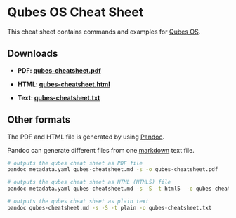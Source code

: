 # Qubes OS Cheat Sheet

This cheat sheet contains commands and examples for [Qubes OS](https://www.qubes-os.org/).

## Downloads

- **PDF: [qubes-cheatsheet.pdf](https://github.com/Jeeppler/qubes-cheatsheet/raw/master/qubes-cheatsheet.pdf)**

- **HTML: [qubes-cheatsheet.html](https://github.com/Jeeppler/qubes-cheatsheet/raw/master/qubes-cheatsheet.html)**

- **Text: [qubes-cheatsheet.txt](https://github.com/Jeeppler/qubes-cheatsheet/raw/master/qubes-cheatsheet.txt)**

## Other formats

The PDF and HTML file is generated by using [Pandoc](http://pandoc.org/).

Pandoc can generate different files from one [markdown](http://daringfireball.net/projects/markdown/) text file.


```bash
# outputs the qubes cheat sheet as PDF file
pandoc metadata.yaml qubes-cheatsheet.md -s -o qubes-cheatsheet.pdf

# outputs the qubes cheat sheet as HTML (HTML5) file
pandoc metadata.yaml qubes-cheatsheet.md -s -S -t html5  -o qubes-cheatsheet.html

# outputs the qubes cheat sheet as plain text
pandoc qubes-cheatsheet.md -s -S -t plain -o qubes-cheatsheet.txt
```
